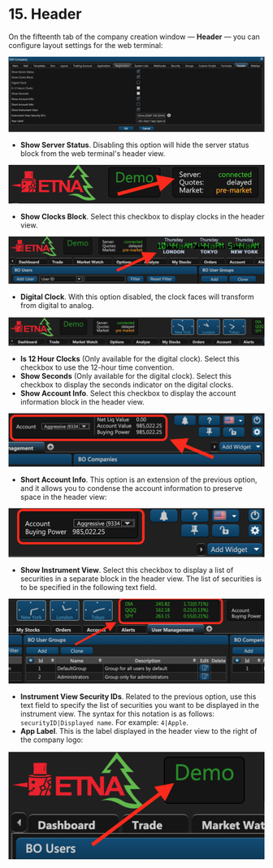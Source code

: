 # 15. Header

On the fifteenth tab of the company creation window — **Header** — you can configure layout settings for the web terminal:

![](../../../.gitbook/assets/screenshot-2019-01-23-at-21.27.48.png)

* **Show Server Status**. Disabling this option will hide the server status block from the web terminal's header view.

![](../../../.gitbook/assets/image-3%20%281%29.png)

* **Show Clocks Block**. Select this checkbox to display clocks in the header view.

![](../../../.gitbook/assets/image-12.png)

* **Digital Clock**. With this option disabled, the clock faces will transform from digital to analog. 

![](../../../.gitbook/assets/screenshot-2019-01-24-at-13.49.11.png)

* **Is 12 Hour Clocks** \(Only available for the digital clock\). Select this checkbox to use the 12-hour time convention.
* **Show Seconds** \(Only available for the digital clock\). Select this checkbox to display the seconds indicator on the digital clocks. 
* **Show Account Info**. Select this checkbox to display the account information block in the header view.

![](../../../.gitbook/assets/screenshot-2019-01-24-at-14.09.49.png)

* **Short Account Info**. This option is an extension of the previous option, and it allows you to condense the account information to preserve space in the header view:

![](../../../.gitbook/assets/screenshot-2019-01-24-at-14.12.39.png)

* **Show Instrument View**. Select this checkbox to display a list of securities in a separate block in the header view. The list of securities is to be specified in the following text field.

![](../../../.gitbook/assets/screenshot-2019-01-24-at-14.12.50.png)

* **Instrument View Security IDs**. Related to the previous option, use this text field to specify the list of securities you want to be displayed in the instrument view. The syntax for this notation is as follows: `securityID|Displayed name`. For example: `4|Apple`.
* **App Label**. This is the label displayed in the header view to the right of the company logo:

![](../../../.gitbook/assets/image-6.png)

